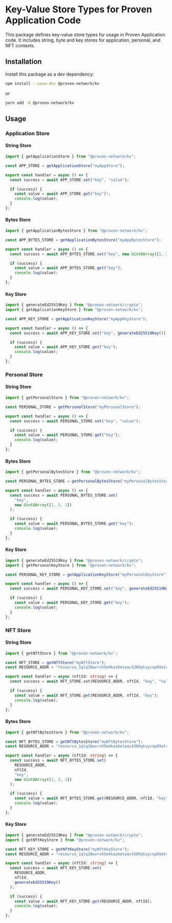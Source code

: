 # Key-Value Store Types for Proven Application Code

This package defines key-value store types for usage in Proven Application code. It includes string, byte and key stores for application, personal, and NFT contexts.

## Installation

Install this package as a dev dependency:

```bash
npm install --save-dev @proven-network/kv
```

or

```bash
yarn add -D @proven-network/kv
```

## Usage

### Application Store

#### String Store

```typescript
import { getApplicationStore } from "@proven-network/kv";

const APP_STORE = getApplicationStore("myAppStore");

export const handler = async () => {
  const success = await APP_STORE.set("key", "value");

  if (success) {
    const value = await APP_STORE.get("key")!;
    console.log(value);
  }
};
```

#### Bytes Store

```typescript
import { getApplicationBytesStore } from "@proven-network/kv";

const APP_BYTES_STORE = getApplicationBytesStore("myAppBytesStore");

export const handler = async () => {
  const success = await APP_BYTES_STORE.set("key", new Uint8Array([1, 2, 3]));

  if (success) {
    const value = await APP_BYTES_STORE.get("key");
    console.log(value);
  }
};
```

#### Key Store

```typescript
import { generateEd25519Key } from "@proven-network/crypto";
import { getApplicationKeyStore } from "@proven-network/kv";

const APP_KEY_STORE = getApplicationKeyStore("myAppKeyStore");

export const handler = async () => {
  const success = await APP_KEY_STORE.set("key", generateEd25519Key());

  if (success) {
    const value = await APP_KEY_STORE.get("key");
    console.log(value);
  }
};
```

### Personal Store

#### String Store

```typescript
import { getPersonalStore } from "@proven-network/kv";

const PERSONAL_STORE = getPersonalStore("myPersonalStore");

export const handler = async () => {
  const success = await PERSONAL_STORE.set("key", "value");

  if (success) {
    const value = await PERSONAL_STORE.get("key");
    console.log(value);
  }
};
```

#### Bytes Store

```typescript
import { getPersonalBytesStore } from "@proven-network/kv";

const PERSONAL_BYTES_STORE = getPersonalBytesStore("myPersonalBytesStore");

export const handler = async () => {
  const success = await PERSONAL_BYTES_STORE.set(
    "key",
    new Uint8Array([1, 2, 3])
  );

  if (success) {
    const value = await PERSONAL_BYTES_STORE.get("key");
    console.log(value);
  }
};
```

#### Key Store

```typescript
import { generateEd25519Key } from "@proven-network/crypto";
import { getPersonalKeyStore } from "@proven-network/kv";

const PERSONAL_KEY_STORE = getApplicationKeyStore("myPersonalKeyStore");

export const handler = async () => {
  const success = await PERSONAL_KEY_STORE.set("key", generateEd25519Key());

  if (success) {
    const value = await PERSONAL_KEY_STORE.get("key");
    console.log(value);
  }
};
```

### NFT Store

#### String Store

```typescript
import { getNftStore } from "@proven-network/kv";

const NFT_STORE = getNftStore("myNftStore");
const RESOURCE_ADDR = "resource_1qlq38wvrvh5m4kaz6etaac4389qtuycnp89atc8acdfi";

export const handler = async (nftId: string) => {
  const success = await NFT_STORE.set(RESOURCE_ADDR, nftId, "key", "value");

  if (success) {
    const value = await NFT_STORE.get(RESOURCE_ADDR, nftId, "key");
    console.log(value);
  }
};
```

#### Bytes Store

```typescript
import { getNftBytesStore } from "@proven-network/kv";

const NFT_BYTES_STORE = getNftBytesStore("myNftBytesStore");
const RESOURCE_ADDR = "resource_1qlq38wvrvh5m4kaz6etaac4389qtuycnp89atc8acdfi";

export const handler = async (nftId: string) => {
  const success = await NFT_BYTES_STORE.set(
    RESOURCE_ADDR,
    nftId,
    "key",
    new Uint8Array([1, 2, 3])
  );

  if (success) {
    const value = await NFT_BYTES_STORE.get(RESOURCE_ADDR, nftId, "key");
    console.log(value);
  }
};
```

#### Key Store

```typescript
import { generateEd25519Key } from "@proven-network/crypto";
import { getNftKeyStore } from "@proven-network/kv";

const NFT_KEY_STORE = getNftKeyStore("myNftKeyStore");
const RESOURCE_ADDR = "resource_1qlq38wvrvh5m4kaz6etaac4389qtuycnp89atc8acdfi";

export const handler = async (nftId: string) => {
  const success = await NFT_KEY_STORE.set(
    RESOURCE_ADDR,
    nftId,
    generateEd25519Key()
  );

  if (success) {
    const value = await NFT_KEY_STORE.get(RESOURCE_ADDR, nftId);
    console.log(value);
  }
};
```
